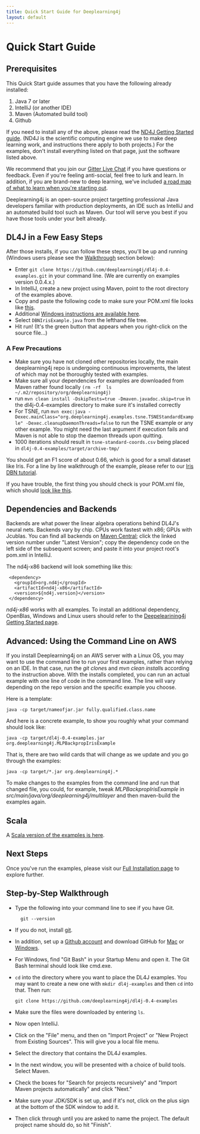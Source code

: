 ```yaml
---
title: Quick Start Guide for Deeplearning4j
layout: default
---
```


Quick Start Guide
=========================================

## Prerequisites

This Quick Start guide assumes that you have the following already installed:

1. Java 7 or later
2. IntelliJ (or another IDE)
3. Maven (Automated build tool)
4. Github
 
If you need to install any of the above, please read the [ND4J Getting Started guide](http://nd4j.org/getstarted.html). (ND4J is the scientific computing engine we use to make deep learning work, and instructions there apply to both projects.) For the examples, don't install everything listed on that page, just the software listed above. 

We recommend that you join our [Gitter Live Chat](https://gitter.im/deeplearning4j/deeplearning4j) if you have questions or feedback. Even if you're feeling anti-social, feel free to lurk and learn. In addition, if you are brand-new to deep learning, we've included [a road map of what to learn when you're starting out](../deeplearningforbeginners.html). 

Deeplearning4j is an open-source project targetting professional Java developers familiar with production deployments, an IDE such as IntelliJ and an automated build tool such as Maven. Our tool will serve you best if you have those tools under your belt already.

## DL4J in a Few Easy Steps

After those installs, if you can follow these steps, you'll be up and running (Windows users please see the [Walkthrough](#walk) section below):

* Enter `git clone https://github.com/deeplearning4j/dl4j-0.4-examples.git` in your command line. (We are currently on examples version 0.0.4.x.)
* In IntelliJ, create a new project using Maven, point to the root directory of the examples above. 
* Copy and paste the following code to make sure your POM.xml file looks like [this](https://github.com/deeplearning4j/dl4j-0.4-examples/blob/master/pom.xml). 
* Additional [Windows instructions are available here](../gettingstarted.html#windows). 
* Select `DBNIrisExample.java` from the lefthand file tree.
* Hit run! (It's the green button that appears when you right-click on the source file...)

### A Few Precautions

* Make sure you have not cloned other repositories locally, the main deeplearning4j repo is undergoing continuous improvements, the latest of which may not be thoroughly tested with examples.
* Make sure all your dependencies for examples are downloaded from Maven rather found locally `(rm -rf  ls ~/.m2/repository/org/deeplearning4j)`
* run `mvn clean install -DskipTests=true -Dmaven.javadoc.skip=true` in the dl4j-0.4-examples directory to make sure it's installed correctly
* For TSNE, run `mvn exec:java -Dexec.mainClass="org.deeplearning4j.examples.tsne.TSNEStandardExample" -Dexec.cleanupDaemonThreads=false` to run the TSNE example or any other example. You might need the last argument if execution fails and Maven is not able to stop the daemon threads upon quitting.
* 1000 iterations should result in `tsne-standard-coords.csv` being placed in `dl4j-0.4-examples/target/archive-tmp/`

You should get an F1 score of about 0.66, which is good for a small dataset like Iris. For a line by line walkthrough of the example, please refer to our [Iris DBN tutorial](../iris-flower-dataset-tutorial.html).

If you have trouble, the first thing you should check is your POM.xml file, which should [look like this](https://github.com/deeplearning4j/dl4j-0.4-examples/blob/master/pom.xml). 

## Dependencies and Backends

Backends are what power the linear algebra operations behind DL4J's neural nets. Backends vary by chip. CPUs work fastest with x86; GPUs with Jcublas. You can find all backends on [Maven Central](https://search.maven.org); click the linked version number under "Latest Version"; copy the dependency code on the left side of the subsequent screen; and paste it into your project root's pom.xml in IntelliJ. 

The nd4j-x86 backend will look something like this:

     <dependency>
       <groupId>org.nd4j</groupId>
       <artifactId>nd4j-x86</artifactId>
       <version>${nd4j.version}</version>
     </dependency>

*nd4j-x86* works with all examples. To install an additional dependency, OpenBlas, Windows and Linux users should refer to the [Deepelearining4j Getting Started page](../gettingstarted.html#open).

## Advanced: Using the Command Line on AWS

If you install Deeplearning4j on an AWS server with a Linux OS, you may want to use the command line to run your first examples, rather than relying on an IDE. In that case, run the *git clone*s and *mvn clean install*s according to the instruction above. With the installs completed, you can run an actual example with one line of code in the command line. The line will vary depending on the repo version and the specific example you choose. 

Here is a template:

    java -cp target/nameofjar.jar fully.qualified.class.name

And here is a concrete example, to show you roughly what your command should look like:

    java -cp target/dl4j-0.4-examples.jar org.deeplearning4j.MLPBackpropIrisExample

That is, there are two wild cards that will change as we update and you go through the examples:

    java -cp target/*.jar org.deeplearning4j.*

To make changes to the examples from the command line and run that changed file, you could, for example, tweak *MLPBackpropIrisExample* in *src/main/java/org/deeplearning4j/multilayer* and then maven-build the examples again. 

## Scala 

A [Scala version of the examples is here](https://github.com/kogecoo/dl4j-0.4-examples-scala).

## Next Steps

Once you've run the examples, please visit our [Full Installation page](../gettingstarted.html) to explore further. 

## <a name="walk">Step-by-Step Walkthrough</a>

* Type the following into your command line to see if you have Git.

		git --version 

* If you do not, install [git](https://git-scm.herokuapp.com/book/en/v2/Getting-Started-Installing-Git). 
* In addition, set up a [Github account](https://github.com/join) and download GitHub for [Mac](https://mac.github.com/) or [Windows](https://windows.github.com/). 
* For Windows, find "Git Bash" in your Startup Menu and open it. The Git Bash terminal should look like cmd.exe.
* `cd` into the directory where you want to place the DL4J examples. You may want to create a new one with `mkdir dl4j-examples` and then `cd` into that. Then run:

    `git clone https://github.com/deeplearning4j/dl4j-0.4-examples`
* Make sure the files were downloaded by entering `ls`. 
* Now open IntelliJ. 
* Click on the "File" menu, and then on "Import Project" or "New Project from Existing Sources". This will give you a local file menu. 
* Select the directory that contains the DL4J examples. 
* In the next window, you will be presented with a choice of build tools. Select Maven. 
* Check the boxes for "Search for projects recursively" and "Import Maven projects automatically" and click "Next." 
* Make sure your JDK/SDK is set up, and if it's not, click on the plus sign at the bottom of the SDK window to add it. 
* Then click through until you are asked to name the project. The default project name should do, so hit "Finish".
